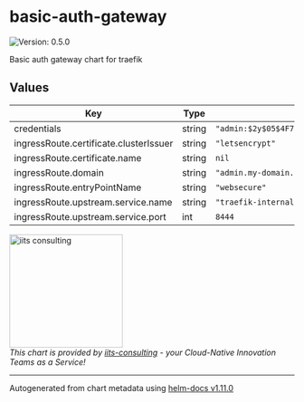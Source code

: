 # basic-auth-gateway

![Version: 0.5.0](https://img.shields.io/badge/Version-0.5.0-informational?style=flat-square)

Basic auth gateway chart for traefik

## Values

| Key | Type | Default | Description |
|-----|------|---------|-------------|
| credentials | string | `"admin:$2y$05$4F7SwJRC6SL.uu0DUr1cjO.IOnY3uVb12MWTi/YG/TVsFulTRk4qe"` |  |
| ingressRoute.certificate.clusterIssuer | string | `"letsencrypt"` |  |
| ingressRoute.certificate.name | string | `nil` |  |
| ingressRoute.domain | string | `"admin.my-domain.com"` |  |
| ingressRoute.entryPointName | string | `"websecure"` |  |
| ingressRoute.upstream.service.name | string | `"traefik-internal"` |  |
| ingressRoute.upstream.service.port | int | `8444` |  |

<img src="https://iits-consulting.de/wp-content/uploads/2021/08/iits-logo-2021-red-square-xl.png"
alt="iits consulting" id="logo" width="200" height="200">
<br>
*This chart is provided by [iits-consulting](https://iits-consulting.de/) - your Cloud-Native Innovation Teams as a Service!*

----------------------------------------------
Autogenerated from chart metadata using [helm-docs v1.11.0](https://github.com/norwoodj/helm-docs/releases/v1.11.0)
